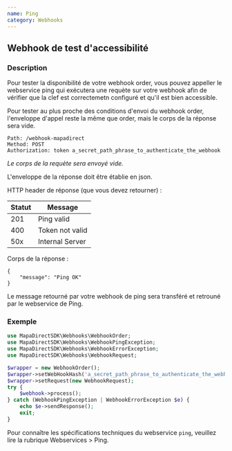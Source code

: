 ```yaml
---
name: Ping
category: Webhooks
---
```



## Webhook de test d'accessibilité ##


### Description ###


Pour tester la disponibilité de votre webhook order, vous pouvez appeller le webservice ping qui exécutera une requète sur votre webhook afin de vérifier que la clef est correctemetn configuré et qu'il est bien accessible.

Pour tester au plus proche des conditions d'envoi du webhook order, l'enveloppe d'appel reste la même que order, mais le corps de la réponse sera vide.
```
Path: /webhook-mapadirect
Method: POST
Authorization: token a_secret_path_phrase_to_authenticate_the_webhook
```

_Le corps de la requète sera envoyé vide._



L'enveloppe de la réponse doit être établie en json.

HTTP header de réponse (que vous devez retourner) :

| Statut | Message |
| ------ | ------ |
| 201 | Ping valid |
| 400 | Token not valid |
| 50x | Internal Server |


Corps de la réponse :

```application/json
{
    "message": "Ping OK"
}
```

Le message retourné par votre webhook de ping sera transféré et retrouné par le webservice de Ping.


### Exemple ###

```php
use MapaDirectSDK\Webhooks\WebhookOrder;
use MapaDirectSDK\Webhooks\WebhookPingException;
use MapaDirectSDK\Webhooks\WebhookErrorException;
use MapaDirectSDK\Webhooks\WebhookRequest;

$wrapper = new WebhookOrder();
$wrapper->setWebHookHash('a_secret_path_phrase_to_authenticate_the_webhook');
$wrapper->setRequest(new WebhookRequest);
try {
    $webhook->process();
} catch (WebhookPingException | WebhookErrorException $e) {
    echo $e->sendResponse();
    exit;
}
```

Pour connaître les spécifications techniques du webservice `ping`, veuillez lire la rubrique Webservices > Ping.
